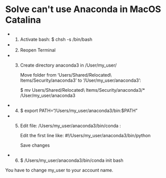 # Solve can't use Anaconda in MacOS Catalina

- 1. Activate bash: $ chsh -s /bin/bash
- 2. Reopen Terminal
- 3. Create directory anaconda3 in /User/my_user/
     
     Move folder from ‘Users/Shared/Relocated\ Items/Security/anaconda3’ to ‘/User/my_user/anaconda3’: 
     
     $ mv Users/Shared/Relocated\ Items/Security/anaconda3/* /User/my_user/anaconda3
- 4. $ export PATH=“/Users/my_user/anaconda3/bin:$PATH”
- 5. Edit file: /Users/my_user/anaconda3/bin/conda :

     Edit the first line like: #!/Users/my_user/anaconda3/bin/python

     Save changes
- 6. $ /Users/my_user/anaconda3/bin/conda init bash

You have to change my_user to your account name.
